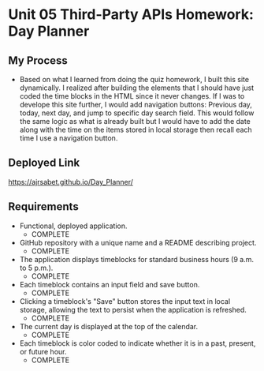 # Unit 05 Third-Party APIs Homework: Day Planner
## My Process
* Based on what I learned from doing the quiz homework, I built this site dynamically. I realized after building the elements that I should have just coded the time blocks in the HTML since it never changes. If I was to develope this site further, I would add navigation buttons: Previous day, today, next day, and jump to specific day search field. This would follow the same logic as what is already built but I would have to add the date along with the time on the items stored in local storage then recall each time I use a navigation button. 

## Deployed Link
https://ajrsabet.github.io/Day_Planner/

## Requirements

* Functional, deployed application.
    * COMPLETE
* GitHub repository with a unique name and a README describing project.
    * COMPLETE
* The application displays timeblocks for standard business hours (9 a.m. to 5 p.m.).
    * COMPLETE
* Each timeblock contains an input field and save button.
    * COMPLETE
* Clicking a timeblock's "Save" button stores the input text in local storage, allowing the text to persist when the application is refreshed.
    * COMPLETE
* The current day is displayed at the top of the calendar.
    * COMPLETE
* Each timeblock is color coded to indicate whether it is in a past, present, or future hour.
    * COMPLETE


